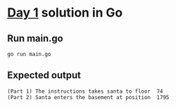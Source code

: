 # [Day 1](https://adventofcode.com/2015/day/1) solution in Go

## Run main.go
```console
go run main.go
```
## Expected output
```console
(Part 1) The instructions takes santa to floor  74
(Part 2) Santa enters the basement at position  1795
```
